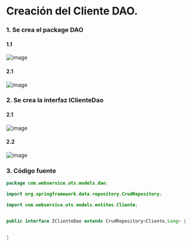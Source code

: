 # Creación del Cliente DAO. 

### 1. Se crea el package DAO
#### 1.1 
![image](https://user-images.githubusercontent.com/31961588/155825310-adebc33e-cac6-4064-a119-ceeda093b3cb.png)
#### 2.1
![image](https://user-images.githubusercontent.com/31961588/155825356-9d3eb729-5aec-4579-84ca-d3cbfb9d2342.png)

### 2. Se crea la interfaz IClienteDao
#### 2.1
![image](https://user-images.githubusercontent.com/31961588/155825393-9cbcb275-b885-47d7-89ce-387be8d0efdd.png)
#### 2.2
![image](https://user-images.githubusercontent.com/31961588/155825440-9f5e0e17-e211-4e0f-8248-f89b41f9d9c5.png)

### 3. Código fuente

```Java
package com.webservice.uts.models.dao;

import org.springframework.data.repository.CrudRepository;

import com.webservice.uts.models.entites.Cliente;


public interface IClienteDao extends CrudRepository<Cliente,Long> {
	

}
```
